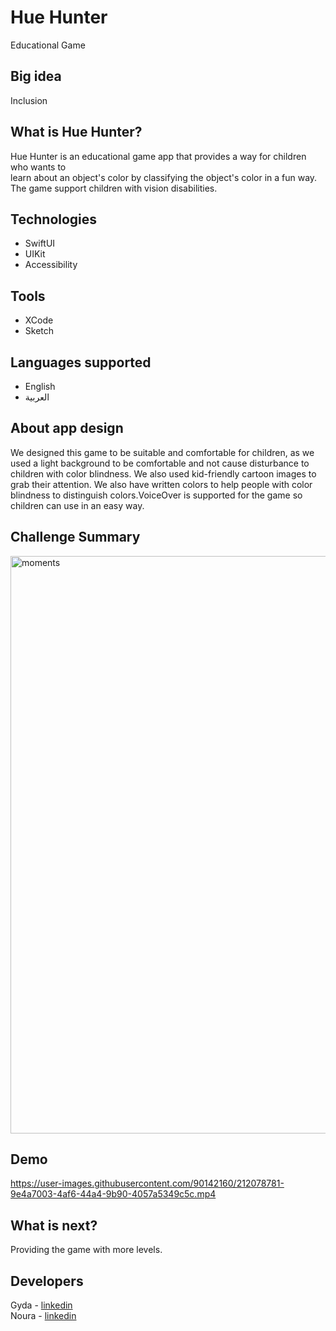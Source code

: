 # Hue Hunter
Educational Game

## Big idea
Inclusion

## What is Hue Hunter?
Hue Hunter is an educational game app that provides a way for children who wants to </br>
learn about an object's color by classifying the object's color in a fun way.
</br>The game support children with vision disabilities.


## Technologies
- SwiftUI </br>
- UIKit </br>
- Accessibility </br>

## Tools
- XCode </br>
- Sketch </br>

## Languages supported
- English </br>
- العربية </br>

## About app design
We designed this game to be suitable and comfortable for children, as we used a light background to be comfortable and not cause disturbance to children with color blindness. We also used kid-friendly cartoon images to grab their attention. We also have written colors to help people with color blindness to distinguish colors.VoiceOver is supported for the game so children can use in an easy way.



## Challenge Summary 
<img width="924" alt="moments" src="https://user-images.githubusercontent.com/90142160/212087259-0c8b2aad-cc44-4cd5-a7f2-16a3b5b7ddbf.png">


## Demo
https://user-images.githubusercontent.com/90142160/212078781-9e4a7003-4af6-44a4-9b90-4057a5349c5c.mp4

## What is next?
Providing the game with more levels.

## Developers
Gyda - [linkedin](https://www.linkedin.com/in/gydam) </br>
Noura - [linkedin](https://www.linkedin.com/in/noura-ibn-qurmulah-970546206/)



